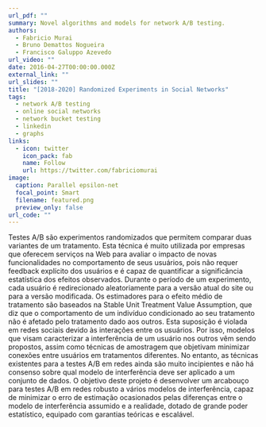 ```yaml
---
url_pdf: ""
summary: Novel algorithms and models for network A/B testing.
authors:
  - Fabricio Murai
  - Bruno Demattos Nogueira
  - Francisco Galuppo Azevedo
url_video: ""
date: 2016-04-27T00:00:00.000Z
external_link: ""
url_slides: ""
title: "[2018-2020] Randomized Experiments in Social Networks"
tags:
  - network A/B testing
  - online social networks
  - network bucket testing
  - linkedin
  - graphs
links:
  - icon: twitter
    icon_pack: fab
    name: Follow
    url: https://twitter.com/fabriciomurai
image:
  caption: Parallel epsilon-net
  focal_point: Smart
  filename: featured.png
  preview_only: false
url_code: ""
---
```


Testes A/B são experimentos randomizados que permitem comparar duas variantes de um tratamento. Esta técnica é muito utilizada por empresas que oferecem serviços na Web para avaliar o impacto de novas funcionalidades no comportamento de seus usuários, pois não requer feedback explícito dos usuários e é capaz de quantificar a significância estatística dos efeitos observados. Durante o período de um experimento, cada usuário é redirecionado aleatoriamente para a versão atual do site ou para a versão modificada. Os estimadores para o efeito médio de tratamento são baseados na Stable Unit Treatment Value Assumption, que diz que o comportamento de um indivíduo condicionado ao seu tratamento não é afetado pelo tratamento dado aos outros. Esta suposição é violada em redes sociais devido às interações entre os usuários. Por isso,  modelos que visam caracterizar a interferência de um usuário nos outros vêm sendo propostos, assim como técnicas de amostragem que objetivam minimizar conexões entre usuários em tratamentos diferentes. No entanto, as técnicas existentes para a testes A/B em redes ainda são muito incipientes e não há consenso sobre qual modelo de interferência deve ser aplicado a um conjunto de dados. O objetivo deste projeto é desenvolver um arcabouço para testes A/B em redes robusto a vários modelos de interferência, capaz de minimizar o erro de estimação ocasionados pelas diferenças entre o modelo de interferência assumido e a realidade, dotado de grande poder estatístico, equipado com garantias teóricas e escalável.
